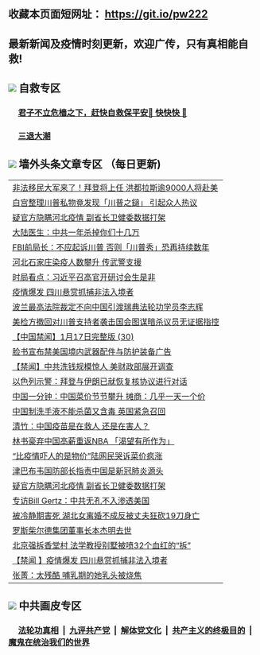 ## 收藏本页面短网址： https://git.io/pw222
## 最新新闻及疫情时刻更新，欢迎广传，只有真相能自救! 

## <img src="https://img.icons8.com/cute-clipart/2x/circled-right.png">  自救专区

 ### &nbsp;&nbsp;&nbsp;&nbsp; [君子不立危樯之下，赶快自救保平安🍎 快快快 📩](https://github.com/pwgy/td/blob/master/README.md)
 
 ### &nbsp;&nbsp;&nbsp;&nbsp; [三退大潮](https://is.gd/fCPoKo) 
 
## <img src="https://img.icons8.com/cute-clipart/2x/circled-right.png"> 墙外头条文章专区 （每日更新)

<Table>
<tr><td colspan="2" align="left"><a href="https://dwhjwbzg.xhuyd.press/?name=c1268077&key=encdeuyadochlaxz&from=pw2">非法移民大军来了！拜登将上任 洪都拉斯逾9000人将赴美</a></td></tr>
<tr><td colspan="2" align="left"><a href="https://dwhjwbzg.xhuyd.press/?name=c1268080&key=encdeuyadochlaxz&from=pw2">白宫整理川普私物竟发现「川普之鎚」 引起众人热议</a></td></tr>
<tr><td colspan="2" align="left"><a href="https://dwhjwbzg.xhuyd.press/?name=c1268090&key=encdeuyadochlaxz&from=pw2">疑官方隐瞒河北疫情 副省长卫健委数据打架</a></td></tr>
<tr><td colspan="2" align="left"><a href="https://dwhjwbzg.xhuyd.press/?name=c1268067&key=encdeuyadochlaxz&from=pw2">大陆医生：中共一年杀掉你们十几万</a></td></tr>
<tr><td colspan="2" align="left"><a href="https://dwhjwbzg.xhuyd.press/?name=c1268074&key=encdeuyadochlaxz&from=pw2">FBI前局长：不应起诉川普 否则「川普秀」恐再持续数年</a></td></tr>
<tr><td colspan="2" align="left"><a href="https://dwhjwbzg.xhuyd.press/?name=c1268051&key=encdeuyadochlaxz&from=pw2">河北石家庄染疫人数攀升 传武警支援</a></td></tr>
<tr><td colspan="2" align="left"><a href="https://dwhjwbzg.xhuyd.press/?name=c1268089&key=encdeuyadochlaxz&from=pw2">时局看点：习近平召高官开研讨会生是非</a></td></tr>
<tr><td colspan="2" align="left"><a href="https://dwhjwbzg.xhuyd.press/?name=c1268088&key=encdeuyadochlaxz&from=pw2">疫情爆发 四川悬赏抓捕非法入境者</a></td></tr>
<tr><td colspan="2" align="left"><a href="https://dwhjwbzg.xhuyd.press/?name=c1268068&key=encdeuyadochlaxz&from=pw2">波兰最高法院裁定不向中国引渡瑞典法轮功学员李志辉</a></td></tr>
<tr><td colspan="2" align="left"><a href="https://dwhjwbzg.xhuyd.press/?name=c1268072&key=encdeuyadochlaxz&from=pw2">美检方撤回对川普支持者袭击国会图谋暗杀议员无证据指控</a></td></tr>
<tr><td colspan="2" align="left"><a href="https://dwhjwbzg.xhuyd.press/?name=c1268061&key=encdeuyadochlaxz&from=pw2">【中国禁闻】1月17日完整版 (30)</a></td></tr>
<tr><td colspan="2" align="left"><a href="https://dwhjwbzg.xhuyd.press/?name=c1268076&key=encdeuyadochlaxz&from=pw2">脸书宣布禁美国境内武器配件与防护装备广告</a></td></tr>
<tr><td colspan="2" align="left"><a href="https://dwhjwbzg.xhuyd.press/?name=c1268050&key=encdeuyadochlaxz&from=pw2">【禁闻】中共洗钱规模惊人 美财政部展开调查</a></td></tr>
<tr><td colspan="2" align="left"><a href="https://dwhjwbzg.xhuyd.press/?name=c1268086&key=encdeuyadochlaxz&frofrom=pw2">以色列示警：拜登与伊朗已就恢复核协议进行对话</a></td></tr>
<tr><td colspan="2" align="left"><a href="https://dwhjwbzg.xhuyd.press/?name=c1268053&key=encdeuyadochlaxz&from=pw2">中国一分钟：中国菜价节节攀升 摊商：几乎一天一个价</a></td></tr>
<tr><td colspan="2" align="left"><a href="https://dwhjwbzg.xhuyd.press/?name=c1268071&key=encdeuyadochlaxz&from=pw2">中国制洗手液不能杀菌又含毒 英国紧急召回</a></td></tr>
<tr><td colspan="2" align="left"><a href="https://dwhjwbzg.xhuyd.press/?name=c1268065&key=encdeuyadochlaxz&from=pw2">清竹：中国疫苗是在救人 还是在害人？</a></td></tr>
<tr><td colspan="2" align="left"><a href="https://dwhjwbzg.xhuyd.press/?name=c1268075&key=encdeuyadochlaxz&from=pw2">林书豪弃中国高薪重返NBA 「渴望有所作为」</a></td></tr>
<tr><td colspan="2" align="left"><a href="https://dwhjwbzg.xhuyd.press/?name=c1268095&key=encdeuyadochlaxz&from=pw2">“比疫情吓人的是物价”陆网民哭诉菜价疯涨</a></td></tr>
<tr><td colspan="2" align="left"><a href="https://dwhjwbzg.xhuyd.press/?name=c1268102&key=encdeuyadochlaxz&from=pw2">津巴布韦国防部长指责中国是新冠肺炎源头</a></td></tr>
<tr><td colspan="2" align="left"><a href="https://dwhjwbzg.xhuyd.press/?name=c1268062&key=encdeuyadochlaxz&from=pw2">疑官方隐瞒河北疫情 副省长卫健委数据打架</a></td></tr>
<tr><td colspan="2" align="left"><a href="https://dwhjwbzg.xhuyd.press/?name=c1268091&key=encdeuyadochlaxz&from=pw2">专访Bill Gertz：中共无孔不入渗透美国</a></td></tr>
<tr><td colspan="2" align="left"><a href="https://dwhjwbzg.xhuyd.press/?name=c1268085&key=encdeuyadochlaxz&from=pw2">被冷静期害死 湖北女离婚不成反被丈夫狂砍19刀身亡</a></td></tr>
<tr><td colspan="2" align="left"><a href="https://dwhjwbzg.xhuyd.press/?name=c1268099&key=encdeuyadochlaxz&from=pw2">罗斯柴尔德集团董事长本杰明去世</a></td></tr>
<tr><td colspan="2" align="left"><a href="https://dwhjwbzg.xhuyd.press/?name=c1268084&key=encdeuyadochlaxz&from=pw2">北京强拆香堂村 法学教授别墅被喷32个血红的“拆”</a></td></tr>
<tr><td colspan="2" align="left"><a href="https://dwhjwbzg.xhuyd.press/?name=c1268063&key=encdeuyadochlaxz&from=pw2">【禁闻 】疫情爆发 四川悬赏抓捕非法入境者</a></td></tr>
<tr><td colspan="2" align="left"><a href="https://dwhjwbzg.xhuyd.press/?name=c1268066&key=encdeuyadochlaxz&from=pw2">张菁：太残酷 哺乳期的她乳头被烧焦</a></td></tr>

 </Table>

## <img src="https://img.icons8.com/cute-clipart/2x/circled-right.png"> 中共画皮专区


 ### &nbsp;&nbsp;&nbsp;&nbsp; [法轮功真相](https://github.com/begood0513/basic/blob/master/README.md) &nbsp;|&nbsp; [九评共产党](https://github.com/begood0513/9ping.md/blob/master/README.md) &nbsp;|&nbsp; [解体党文化](https://github.com/begood0513/jtdwh.md/blob/master/README.md)   &nbsp;|&nbsp; [共产主义的终极目的](https://github.com/begood0513/gczydzjmd.md/blob/master/README.md) &nbsp;|&nbsp; [魔鬼在统治我们的世界](https://github.com/begood0513/gczydzjmd.md/blob/master/README.md) 

